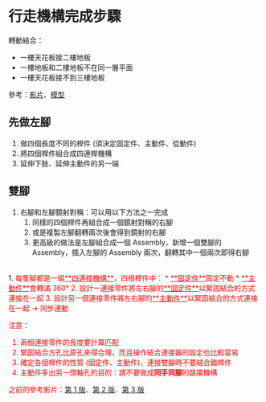 # 行走機構完成步驟

轉動結合：
* 一樓天花板接二樓地板
* 一樓地板和二樓地板不在同一層平面
* 一樓天花板接不到三樓地板

參考：[影片](https://youtube.com/shorts/H1iwLd8_MyQ?feature=share)、[模型](https://cad.onshape.com/documents/4c110d09bdf5554a7430363d/w/c4e2f10b63d866876f8b7ca0/e/fdd9f35863b2bc35ee63c351?renderMode=0&uiState=656fe0be07e9a2349c6a81a0)

## 先做左腳

1. 做四個長度不同的桿件 (須決定固定件、主動件、從動件)
2. 將四個桿件組合成四連桿機構
3. 延伸下肢、延伸主動件的另一端

## 雙腳

1. 右腳和左腳鏡射對稱：可以用以下方法之一完成
   1. 同樣的四個桿件再組合成一個鏡射對稱的右腳
   2. 或是複製左腳翻轉兩次後會得到鏡射的右腳
   3. 更高級的做法是左腳組合成一個 Assembly，新增一個雙腳的 Assembly，插入左腳的 Assembly 兩次，翻轉其中一個兩次即得右腳
<br>
1. <span style="color: red">每隻腳都是一組<ins>**四連桿機構**</ins>，四根桿件中：
   * <ins>**固定件**</ins>固定不動
   * <ins>**主動件**</ins>會轉滿 360&deg; 
2. <span style="color: red">設計一連接零件將左右腳的<ins>**固定件**</ins>以緊固結合的方式連接在一起
3. <span style="color: red">設計另一個連接零件將左右腳的<ins>**主動件**</ins>以緊固結合的方式連接在一起</span> → 同步連動

注意：

1. 兩個<span style="color: red">連接零件的長度</span>要計算匹配
2. 緊固結合方孔比原孔來得合理，而且操作結合連接器的設定也比較容易  
3. <span style="color: red">確定各個桿件的性質 (固定件、主動件)</span>，連接雙腳時不要結合錯桿件
4. 主動件多出另一頭軸孔的目的：請不要做成**同手同腳**的跳躍機構

之前的參考影片：[第 1 版](https://www.youtube.com/watch?v=Lr9cCsh8WKs&authuser=0)、[第 2 版](https://youtube.com/shorts/2CAeg648HeE?feature=share&authuser=0)、[第 3 版](https://youtube.com/shorts/9pnYUpbbxhY?feature=share&authuser=0)